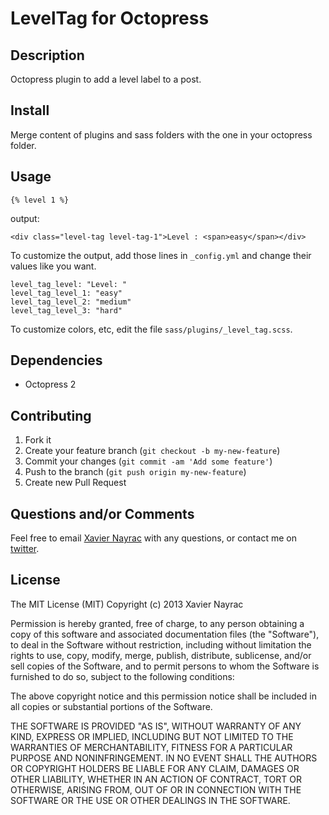 LevelTag for Octopress
================

Description
-----------
Octopress plugin to add a level label to a post.


Install
-------------------------
Merge content of plugins and sass folders with the one in your octopress
folder.

Usage
--------------------------

    {% level 1 %}

output:

    <div class="level-tag level-tag-1">Level : <span>easy</span></div>

To customize the output, add those lines in `_config.yml` and change their
values like you want.

    level_tag_level: "Level: "
    level_tag_level_1: "easy"
    level_tag_level_2: "medium"
    level_tag_level_3: "hard"

To customize colors, etc, edit the file `sass/plugins/_level_tag.scss`.

Dependencies
--------------------------

  * Octopress 2

Contributing
-------------------------

1. Fork it
2. Create your feature branch (`git checkout -b my-new-feature`)
3. Commit your changes (`git commit -am 'Add some feature'`)
4. Push to the branch (`git push origin my-new-feature`)
5. Create new Pull Request

Questions and/or Comments
--------------------------

Feel free to email [Xavier Nayrac](mailto:xavier.nayrac@gmail.com)
with any questions, or contact me on [twitter](https://twitter.com/lkdjiin).

License
--------------------------
The MIT License (MIT) Copyright (c) 2013 Xavier Nayrac

Permission is hereby granted, free of charge, to any person obtaining a copy of this software and associated documentation files (the "Software"), to deal in the Software without restriction, including without limitation the rights to use, copy, modify, merge, publish, distribute, sublicense, and/or sell copies of the Software, and to permit persons to whom the Software is furnished to do so, subject to the following conditions:

The above copyright notice and this permission notice shall be included in all copies or substantial portions of the Software.

THE SOFTWARE IS PROVIDED "AS IS", WITHOUT WARRANTY OF ANY KIND, EXPRESS OR IMPLIED, INCLUDING BUT NOT LIMITED TO THE WARRANTIES OF MERCHANTABILITY, FITNESS FOR A PARTICULAR PURPOSE AND NONINFRINGEMENT. IN NO EVENT SHALL THE AUTHORS OR COPYRIGHT HOLDERS BE LIABLE FOR ANY CLAIM, DAMAGES OR OTHER LIABILITY, WHETHER IN AN ACTION OF CONTRACT, TORT OR OTHERWISE, ARISING FROM, OUT OF OR IN CONNECTION WITH THE SOFTWARE OR THE USE OR OTHER DEALINGS IN THE SOFTWARE.
